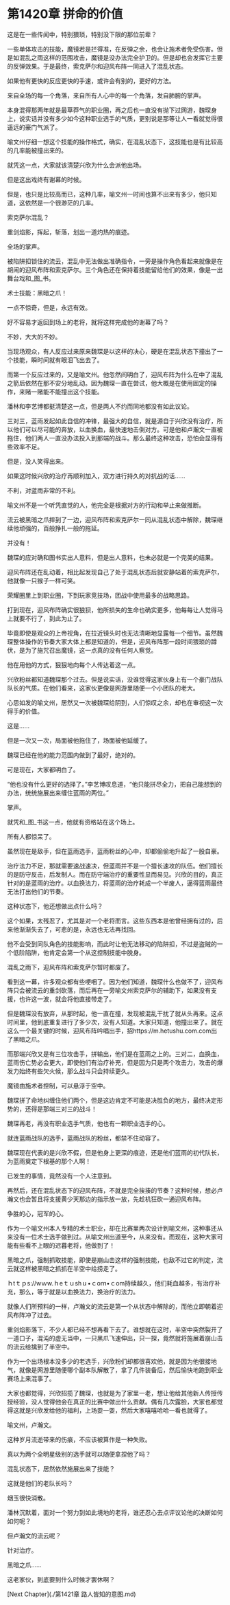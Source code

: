 # 第1420章 拼命的价值

这是在一些传闻中，特别猥琐，特别没下限的那位前辈？

一些单体攻击的技能，魔镜若是拦得准，在反弹之余，也会让施术者免受伤害。但是如混乱之雨这样的范围攻击，魔镜是没办法完全护卫的。但是却也会发挥它主要的反弹效果。于是最终，索克萨尔和迎风布阵一同进入了混乱状态。

如果他有更快的反应更快的手速，或许会有别的，更好的方法。

来自全场的每一个角落，来自所有人心中的每一个角落，发自肺腑的掌声。

本身混得那两年就是最草莽气的职业圈，再之后也一直没有抛下过网游，魏琛身上，说实话并没有多少如今这种职业选手的气质，更别说是那等让人一看就觉得很遥远的豪门气派了。

喻文州仔细一想这个技能的操作格式，确实，在混乱状态下，这技能也是有比较高的几率能被撞出来的。

就凭这一点，大家就该清楚兴欣为什么会派他出场。

但是这出戏终有谢幕的时候。

但是，也只是比较高而已，这种几率，喻文州一时间也算不出来有多少，他只知道，这依然是一个很渺茫的几率。

索克萨尔混乱？

重剑焰影，挥起，斩落，划出一道灼热的痕迹。

全场的掌声。

被陷阱扣锁住的流云，混乱中无法做出准确指令，一旁是操作角色看起来就像是在胡闹的迎风布阵和索克萨尔。三个角色还在保持着技能留给他们的效果，像是一出舞台戏和_图_书。

术士技能：黑暗之爪！

一点不惊奇，但是，永远有效。

好不容易才返回到场上的老将，就将这样完成他的谢幕了吗？

不妙，大大的不妙。

当现场观众，有人反应过来原来魏琛是以这样的决心，硬是在混乱状态下撞出了一个技能，瞬时间就有眼泪飞出去了。

而第一个反应过来的，又是喻文州。他忽然间明白了，迎风布阵为什么在中了混乱之箭后依然在那不安分地乱动。因为魏琛一直在尝试，他大概是在使用固定的操作，来赌一赌能不能撞出这个技能。

潘林和李艺博都挺清楚这一点，但是两人不约而同地都没有如此议论。

三对三，蓝雨发起如此自信的冲锋，最强大的自信，就是源自于兴欣没有治疗，所以他们可以尽可能的奔放，以血换血，最快速地击倒对方。可是他和卢瀚文一直被拖住，他们两人一直没办法投入到那端的战斗。那么最终这种攻击，恐怕会显得有些效率不足。

但是，没人笑得出来。

如果这时候兴欣的治疗再顺利加入，双方进行持久的对抗战的话……

不利，对蓝雨非常的不利。

喻文州不是一个听凭直觉的人，他完全是根据对方的行动和举止来做推断。

流云被黑暗之爪摔到了一边，迎风布阵和索克萨尔一同从混乱状态中解除，魏琛继续他顽强的，百般挣扎一般的拖延。

并没有！

魏琛的应对确和图书实出人意料，但是出人意料，也未必就是一个完美的结果。

迎风布阵还在乱动着，相比起发现自己了处于混乱状态后就安静站着的索克萨尔，他就像一只猴子一样可笑。

荣耀圈里上到职业圈，下到玩家竞技场，团战中使用最多的战略思路。

打到现在，迎风布阵确实很狼狈，他所损失的生命也确实更多，他每每让人觉得马上就要不行了，到此为止了。

毕竟即使是观众的上帝视角，在拉近镜头时也无法清晰地显露每一个细节。虽然魏琛整体操作的节奏大家大体上都是知道的，但是，迎风布阵那一段时间猥琐的蹲伏，是为了施咒召出魔镜，这一点真的没有任何人察觉。

他在用他的方式，狠狠地向每个人传达着这一点。

兴欣粉丝都知道魏琛那个过去。但是说实话，没谁觉得这家伙身上有一个豪门战队队长的气质。在他们看来，这家伙更像是网游里随便一个小团队的老大。

心思如发的喻文州，居然又一次被魏琛给阴到，人们惊叹之余，却也在审视这一次得手的价值。

这是……

但是一次又一次，局面被他拖住了，场面被他延缓了。

魏琛已经在他的能力范围内做到了最好，绝对的。

可是现在，大家都明白了。

“他也没有什么更好的选择了。”李艺博叹息道，“他只能拼尽全力，把自己能想到的办法，统统施展出来缠住蓝雨的两位。”

掌声。

就凭和_图_书这一点，他就有资格站在这个场上。

所有人都惊呆了。

虽然现在是敌手，但在蓝雨选手，蓝雨粉丝的心中，却都偷偷地升起了一股自豪。

治疗法力不足，那就需要速战速决，但蓝雨并不是一个擅长速攻的队伍。他们擅长的是防守反击，后发制人。而在防守端治疗的重要性显而易见。兴欣的目的，真正针对的是蓝雨的治疗。以血换法力，将蓝雨的治疗耗成一个半废人，逼得蓝雨最终无法打出他们的节奏。

这种状态下，他还想做出点什么吗？

这个如果，太残忍了，尤其是对一个老将而言。这些东西本是他曾经拥有过的，后来他渐渐失去了，可悲的是，永远也无法再找回。

他不会受到同队角色的技能影响，而此时让他无法移动的陷阱扣，不过是盗贼的一个低阶陷阱，他肯定会第一个从这控制技能中脱身。

混乱之雨下，迎风布阵和索克萨尔暂时都废了。

看到这一幕，许多观众都有些哽咽了。因为他们知道，魏琛什么也做不了，迎风布阵只会被流云的重剑砍落，而后再在一旁喻文州索克萨尔的辅助下，如果没有支援，也许这一波，就会将他直接带走了。

但是魏琛没有放弃，从那时起，他一直在撞，发现被混乱干扰了就从头再来。这点时间里，他到底重复进行了多少次，没有人知道。大家只知道，他撞出来了。就在这么一个最关键的时候，迎风布阵吟唱出手，招https://m.hetushu.com.com出了黑暗之爪。

而那端兴欣又是有三位攻击手，拼输出，他们是在蓝雨之上的。三对二，血换血，蓝雨伤亡势必会更大，即使他们有治疗补充，但是因为只是两个攻击力，攻击的爆发力始终有些欠火候，那么战斗只会持续更久。

魔镜由施术者控制，可以悬浮于空中。

魏琛拼了命地纠缠住他们两个，但是这边肯定不可能是决胜负的地方，最终决定形势的，还得是那端三对三的战斗！

魏琛再老，再没有职业选手气质，他也有一颗职业选手的心。

就连蓝雨战队的选手，蓝雨战队的粉丝，都禁不住动容了。

魏琛现在代表的是兴欣不假，但是他身上更深的痕迹，还是他们蓝雨的初代队长，为蓝雨奠定下根基的那个人啊！

已发生的事情，竟然没有一个人注意到。

再然后，还在混乱状态下的迎风布阵，不就是完全挨揍的节奏？这种时候，想必卢瀚文也会暂且将支援黄少天那边的指示放一放，先趁机狂砍一通迎风布阵。

争胜的心，冠军的心。

作为一个喻文州本人专精的术士职业，却在比赛里两次设计到喻文州，这种事还从来没有一位术士选手做到过。从喻文州出道至今，从来没有。而现在，这种大家可能有些看不上眼的迟暮老将，他做到了！

黑暗之爪，强制抓取技能，即使是崩山击这样的强制技能，也敌不过它的判定，流云就这样被黑暗之抓抓在半空中给捞走了。

ｈtｔｐs://wｗw.ｈeｔｕshｕ•ｃoｍ•ｃom持续越久，他们耗血越多，有治疗补充，那么，等于就是以血换法力，换治疗的法力。

就像人们所预料的一样，卢瀚文的流云是第一个从状态中解除的，而他立即朝着迎风布阵冲了过去。

重剑焰影落下，不少人都已经不想再看下去了。谁想就在这时，半空中突然裂开了一道口子，混沌的虚无当中，一只黑爪飞速伸出，只一探，竟然就将施展着崩山击的流云给擒到了半空中。

作为一个出场根本没多少的老选手，兴欣粉们却都很喜欢他，就是因为他很接地气，就像是网游里随便哪个副本队解散了，拿了几件装备后，然后愉快地跑到职业赛场上来混事了。

大家也都觉得，兴欣招揽了魏琛，也就是为了家里一老，想让他给其他新人传授传授经验，没人觉得他会在真正的比赛中做出什么贡献。偶有几次露脸，大家也都觉得这就是兴欣发给他的福利，上场耍一耍，然后大家嘻嘻哈哈一看也就得了。

喻文州，卢瀚文。

这种岁月流逝带来的伤痕，不应该被算作是一种失败。

真以为两个全明星级别的选手就可以随便拿捏他了吗？

混乱状态下，居然依然施展出来了技能？

这就是他们的老队长吗？

烟玉很快消散。

潘林沉默着，面对一个努力到如此境地的老将，谁还忍心去点评议论他的决断如何如何呢？

但卢瀚文的流云呢？

针对治疗。

黑暗之爪……

这老家伙，到底要到什么时候才罢休啊？



[Next Chapter](./第1421章 路人皆知的意图.md)